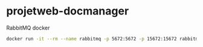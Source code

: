 # projetweb-docmanager

RabbitMQ docker
```bash
docker run -it --rm --name rabbitmq -p 5672:5672 -p 15672:15672 rabbitmq:4-management
```
